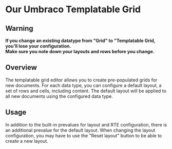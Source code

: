 # Our Umbraco Templatable Grid

## Warning

**If you change an existing datatype from "Grid" to "Templatable Grid, you'll lose your configuration.**  
**Make sure you note down your layouts and rows before you change.**

## Overview

The templatable grid editor allows you to create pre-populated grids for new documents.
For each data type, you can configure a default layout, a set of rows and cells, including content. 
The default layout will be applied to all new documents using the configured data type.

## Usage

In addition to the built-in prevalues for layout and RTE configuration,
there is an additional prevalue for the default layout.
When changing the layout configuration,
you may have to use the "Reset layout" button to be able to create a new layout.

